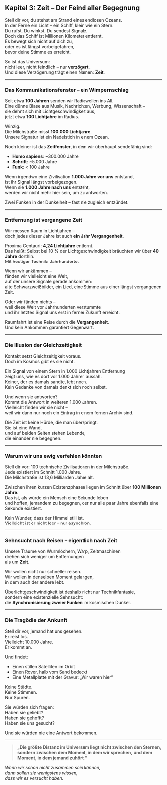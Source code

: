 ## Kapitel 3: Zeit – Der Feind aller Begegnung

Stell dir vor, du stehst am Strand eines endlosen Ozeans.  
In der Ferne ein Licht – ein Schiff, klein wie ein Stern.  
Du rufst. Du winkst. Du sendest Signale.  
Doch das Schiff ist Millionen Kilometer entfernt.  
Es bewegt sich nicht auf dich zu,  
oder es ist längst vorbeigefahren,  
bevor deine Stimme es erreicht.

So ist das Universum:  
nicht leer, nicht feindlich – nur **verzögert**.  
Und diese Verzögerung trägt einen Namen: **Zeit**.

---

### Das Kommunikationsfenster – ein Wimpernschlag

Seit etwa **100 Jahren** senden wir Radiowellen ins All.  
Eine dünne Blase aus Musik, Nachrichten, Werbung, Wissenschaft –  
sie dehnt sich mit Lichtgeschwindigkeit aus,  
jetzt etwa **100 Lichtjahre** im Radius.

Winzig.  
Die Milchstraße misst **100.000 Lichtjahre**.  
Unsere Signatur ist ein Nadelstich in einem Ozean.

Noch kleiner ist das **Zeitfenster**, in dem wir überhaupt sendefähig sind:

- **Homo sapiens**: ~300.000 Jahre  
- **Schrift**: ~5.000 Jahre  
- **Funk**: < 100 Jahre

Wenn irgendwo eine Zivilisation **1.000 Jahre vor uns** entstand,  
ist ihr Signal längst vorbeigezogen.  
Wenn sie **1.000 Jahre nach uns** entsteht,  
werden wir nicht mehr hier sein, um zu antworten.

Zwei Funken in der Dunkelheit – fast nie zugleich entzündet.

---

### Entfernung ist vergangene Zeit

Wir messen Raum in Lichtjahren –  
doch jedes dieser Jahre ist auch **ein Jahr Vergangenheit**.

Proxima Centauri: **4,24 Lichtjahre** entfernt.  
Das heißt: Selbst bei 10 % der Lichtgeschwindigkeit bräuchten wir über **40 Jahre** dorthin.  
Mit heutiger Technik: Jahrhunderte.

Wenn wir ankämmen –  
fänden wir vielleicht eine Welt,  
auf der unsere Signale gerade ankommen:  
alte Schwarzweißbilder, ein Lied, eine Stimme aus einer längst vergangenen Zeit.

Oder wir fänden nichts –  
weil diese Welt vor Jahrhunderten verstummte  
und ihr letztes Signal uns erst in ferner Zukunft erreicht.

Raumfahrt ist eine Reise durch die **Vergangenheit**.  
Und kein Ankommen garantiert Gegenwart.

---

### Die Illusion der Gleichzeitigkeit

Kontakt setzt Gleichzeitigkeit voraus.  
Doch im Kosmos gibt es sie nicht.

Ein Signal von einem Stern in 1.000 Lichtjahren Entfernung  
zeigt uns, wie es dort vor 1.000 Jahren aussah.  
Keiner, der es damals sandte, lebt noch.  
Kein Gedanke von damals denkt sich noch selbst.

Und wenn sie antworten?  
Kommt die Antwort in weiteren 1.000 Jahren.  
Vielleicht finden wir sie nicht –  
weil wir dann nur noch ein Eintrag in einem fernen Archiv sind.

Die Zeit ist keine Hürde, die man überspringt.  
Sie ist eine Wand,  
und auf beiden Seiten stehen Lebende,  
die einander nie begegnen.

---

### Warum wir uns ewig verfehlen könnten

Stell dir vor: 100 technische Zivilisationen in der Milchstraße.  
Jede existiert im Schnitt 1.000 Jahre.  
Die Milchstraße ist 13,6 Milliarden Jahre alt.

Zwischen ihren kurzen Existenzphasen liegen im Schnitt über **100 Millionen Jahre**.  
Das ist, als würde ein Mensch eine Sekunde leben  
und hoffen, jemandem zu begegnen, der nur alle paar Jahre ebenfalls eine Sekunde existiert.

Kein Wunder, dass der Himmel still ist.  
Vielleicht ist er nicht leer – nur asynchron.

---

### Sehnsucht nach Reisen – eigentlich nach Zeit

Unsere Träume von Wurmlöchern, Warp, Zeitmaschinen  
drehen sich weniger um Entfernungen  
als um **Zeit**.

Wir wollen nicht nur schneller reisen.  
Wir wollen in denselben Moment gelangen,  
in dem auch der andere lebt.

Überlichtgeschwindigkeit ist deshalb nicht nur Technikfantasie,  
sondern eine existenzielle Sehnsucht:  
die **Synchronisierung zweier Funken** im kosmischen Dunkel.

---

### Die Tragödie der Ankunft

Stell dir vor, jemand hat uns gesehen.  
Er reist los.  
Vielleicht 10.000 Jahre.  
Er kommt an.

Und findet:

- Einen stillen Satelliten im Orbit  
- Einen Rover, halb vom Sand bedeckt  
- Eine Metallplatte mit der Gravur: „Wir waren hier“

Keine Städte.  
Keine Stimmen.  
Nur Spuren.

Sie würden sich fragen:  
Haben sie geliebt?  
Haben sie gehofft?  
Haben sie uns gesucht?

Und sie würden nie eine Antwort bekommen.

---

> **„Die größte Distanz im Universum liegt nicht zwischen den Sternen,**
> **sondern zwischen dem Moment, in dem wir sprechen,**
> **und dem Moment, in dem jemand zuhört.“**

*Wenn wir schon nicht zusammen sein können,  
dann sollen sie wenigstens wissen,  
dass wir es versucht haben.*
